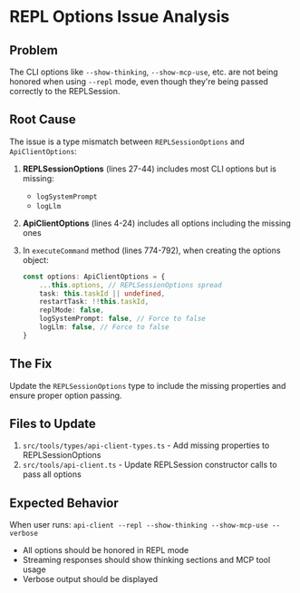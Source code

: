 # REPL Options Issue Analysis

## Problem

The CLI options like `--show-thinking`, `--show-mcp-use`, etc. are not being honored when using `--repl` mode, even though they're being passed correctly to the REPLSession.

## Root Cause

The issue is a type mismatch between `REPLSessionOptions` and `ApiClientOptions`:

1. **REPLSessionOptions** (lines 27-44) includes most CLI options but is missing:

    - `logSystemPrompt`
    - `logLlm`

2. **ApiClientOptions** (lines 4-24) includes all options including the missing ones

3. In `executeCommand` method (lines 774-792), when creating the options object:
    ```typescript
    const options: ApiClientOptions = {
    	...this.options, // REPLSessionOptions spread
    	task: this.taskId || undefined,
    	restartTask: !!this.taskId,
    	replMode: false,
    	logSystemPrompt: false, // Force to false
    	logLlm: false, // Force to false
    }
    ```

## The Fix

Update the `REPLSessionOptions` type to include the missing properties and ensure proper option passing.

## Files to Update

1. `src/tools/types/api-client-types.ts` - Add missing properties to REPLSessionOptions
2. `src/tools/api-client.ts` - Update REPLSession constructor calls to pass all options

## Expected Behavior

When user runs: `api-client --repl --show-thinking --show-mcp-use --verbose`

- All options should be honored in REPL mode
- Streaming responses should show thinking sections and MCP tool usage
- Verbose output should be displayed
